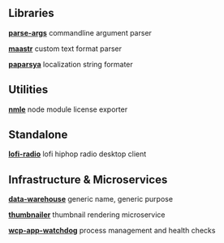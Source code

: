 ## Libraries

**[parse-args](https://github.com/Maanex/parse-args)** commandline argument parser

**[maastr](https://github.com/Maanex/maastr)** custom text format parser

**[paparsya](https://www.npmjs.com/package/paparsya)** localization string formater


## Utilities

**[nmle](https://github.com/Maanex/nmle)** node module license exporter


## Standalone

**[lofi-radio](https://github.com/Maanex/lofi-radio)** lofi hiphop radio desktop client


## Infrastructure & Microservices

**[data-warehouse](https://github.com/Maanex/data-warehouse)** generic name, generic purpose

**[thumbnailer](https://github.com/FreeStuffBot/thumbnailer)** thumbnail rendering microservice

**[wcp-app-watchdog](https://github.com/Maanex/wcp-app-watchdog)** process management and health checks
